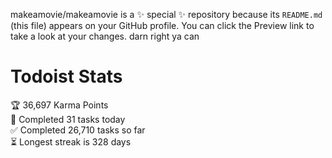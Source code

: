 makeamovie/makeamovie is a ✨ special ✨ repository because its `README.md` (this file) appears on your GitHub profile.
You can click the Preview link to take a look at your changes. darn right ya can

# Todoist Stats

<!-- TODO-IST:START -->
🏆  36,697 Karma Points           
🌸  Completed 31 tasks today           
✅  Completed 26,710 tasks so far           
⏳  Longest streak is 328 days
<!-- TODO-IST:END -->